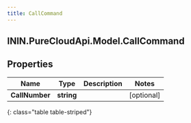 ```yaml
---
title: CallCommand
---
```

## ININ.PureCloudApi.Model.CallCommand

## Properties

|Name | Type | Description | Notes|
|------------ | ------------- | ------------- | -------------|
| **CallNumber** | **string** |  | [optional] |
{: class="table table-striped"}


